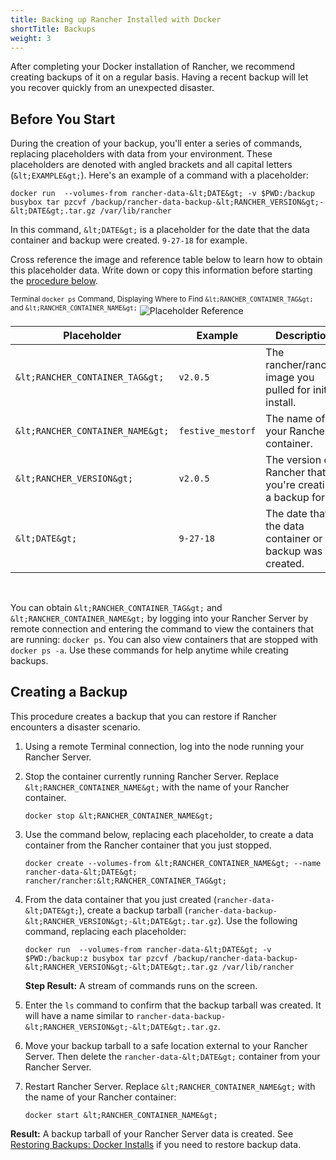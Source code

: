```yaml
---
title: Backing up Rancher Installed with Docker
shortTitle: Backups
weight: 3
---
```


After completing your Docker installation of Rancher, we recommend creating backups of it on a regular basis. Having a recent backup will let you recover quickly from an unexpected disaster.

## Before You Start

During the creation of your backup, you'll enter a series of commands, replacing placeholders with data from your environment. These placeholders are denoted with angled brackets and all capital letters (`&lt;EXAMPLE&gt;`). Here's an example of a command with a placeholder:

```
docker run  --volumes-from rancher-data-&lt;DATE&gt; -v $PWD:/backup busybox tar pzcvf /backup/rancher-data-backup-&lt;RANCHER_VERSION&gt;-&lt;DATE&gt;.tar.gz /var/lib/rancher
```

In this command, `&lt;DATE&gt;` is a placeholder for the date that the data container and backup were created. `9-27-18` for example.

Cross reference the image and reference table below to learn how to obtain this placeholder data. Write down or copy this information before starting the [procedure below](#creating-a-backup).

<sup>Terminal `docker ps` Command, Displaying Where to Find `&lt;RANCHER_CONTAINER_TAG&gt;` and `&lt;RANCHER_CONTAINER_NAME&gt;`</sup>
![Placeholder Reference]({{<baseurl>}}/img/rancher/placeholder-ref.png)

| Placeholder                | Example                    | Description                                               |
| -------------------------- | -------------------------- | --------------------------------------------------------- |
| `&lt;RANCHER_CONTAINER_TAG&gt;`  | `v2.0.5`                   | The rancher/rancher image you pulled for initial install. |
| `&lt;RANCHER_CONTAINER_NAME&gt;` | `festive_mestorf`          | The name of your Rancher container.                       |
| `&lt;RANCHER_VERSION&gt;`        | `v2.0.5`                   | The version of Rancher that you're creating a backup for. |
| `&lt;DATE&gt;`                   | `9-27-18`                  | The date that the data container or backup was created.   |
<br/>

You can obtain `&lt;RANCHER_CONTAINER_TAG&gt;` and `&lt;RANCHER_CONTAINER_NAME&gt;` by logging into your Rancher Server by remote connection and entering the command to view the containers that are running: `docker ps`. You can also view containers that are stopped with `docker ps -a`. Use these commands for help anytime while creating backups.

## Creating a Backup

This procedure creates a backup that you can restore if Rancher encounters a disaster scenario.


1. Using a remote Terminal connection, log into the node running your Rancher Server.

1. Stop the container currently running Rancher Server. Replace `&lt;RANCHER_CONTAINER_NAME&gt;` with the name of your Rancher container.

    ```
    docker stop &lt;RANCHER_CONTAINER_NAME&gt;
    ```
1. <a id="backup"></a>Use the command below, replacing each placeholder, to create a data container from the Rancher container that you just stopped.

    ```
    docker create --volumes-from &lt;RANCHER_CONTAINER_NAME&gt; --name rancher-data-&lt;DATE&gt; rancher/rancher:&lt;RANCHER_CONTAINER_TAG&gt;
    ```

1. <a id="tarball"></a>From the data container that you just created (`rancher-data-&lt;DATE&gt;`), create a backup tarball (`rancher-data-backup-&lt;RANCHER_VERSION&gt;-&lt;DATE&gt;.tar.gz`). Use the following command, replacing each placeholder:

    ```
    docker run  --volumes-from rancher-data-&lt;DATE&gt; -v $PWD:/backup:z busybox tar pzcvf /backup/rancher-data-backup-&lt;RANCHER_VERSION&gt;-&lt;DATE&gt;.tar.gz /var/lib/rancher
    ```

    **Step Result:** A stream of commands runs on the screen.

1. Enter the `ls` command to confirm that the backup tarball was created. It will have a name similar to `rancher-data-backup-&lt;RANCHER_VERSION&gt;-&lt;DATE&gt;.tar.gz`.

1. Move your backup tarball to a safe location external to your Rancher Server. Then delete the `rancher-data-&lt;DATE&gt;` container from your Rancher Server.

1. Restart Rancher Server. Replace `&lt;RANCHER_CONTAINER_NAME&gt;` with the name of your Rancher container:

    ```
    docker start &lt;RANCHER_CONTAINER_NAME&gt;
    ```

**Result:** A backup tarball of your Rancher Server data is created. See [Restoring Backups: Docker Installs]({{<baseurl>}}/rancher/v2.6/en/backups/docker-installs/docker-restores) if you need to restore backup data.
